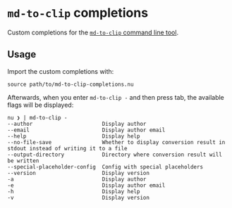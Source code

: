 # `md-to-clip` completions

Custom completions for the [`md-to-clip` command line tool](https://github.com/command-line-interface-pages/v2-tooling/tree/main/md-to-clip).

## Usage

Import the custom completions with:

```nushell
source path/to/md-to-clip-completions.nu
```

Afterwards, when you enter `md-to-clip -` and then press tab, the available flags will be displayed:

```nushell
nu ❯ | md-to-clip -
--author                      Display author
--email                       Display author email
--help                        Display help
--no-file-save                Whether to display conversion result in stdout instead of writing it to a file
--output-directory            Directory where conversion result will be written
--special-placeholder-config  Config with special placeholders
--version                     Display version
-a                            Display author
-e                            Display author email
-h                            Display help
-v                            Display version
```
